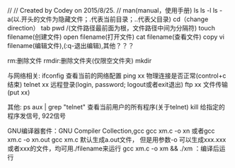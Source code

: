//
//  Created by Codey on 2015/8/25.
//
man(manual，使用手册)
ls
ls -l
ls -a(以.开头的文件为隐藏文件；.代表当前目录；..代表父目录)
cd（change direction）
tab
pwd
/(文件路径最前面为根，文件路径中间为分隔符)
touch filename(创建文件)
open filename(打开文件)
cat filename(查看文件)
copy
vi filename(编辑文件),(:q-退出编辑),其他？？？

rm:删除文件
rmdir:删除文件夹(仅限空文件夹)
mkdir


与网络相关:
ifconfig   查看当前的网络配置
ping xx    物理连接是否正常(control+c结束)
telnet xx  远程登录(login, password; logout或者exit退出)
ftp xx        文件传输(put xx)

其他:
ps aux  | grep "telnet"  查看当前用户的所有程序(关于telnet)
kill            给指定的程序发信号, 922信号

GNU编译器套件：GNU Compiler Collection,gcc
gcc xm.c -o xn 或者gcc xm.c -o xn.out
gcc xm.c 默认生成a.out文件，
但是用参数-o 可以生成xxx.xxx 或者xxx的文件，均可用./filename来运行
gcc xm.c -o xm && ./xm  ：编译后运行